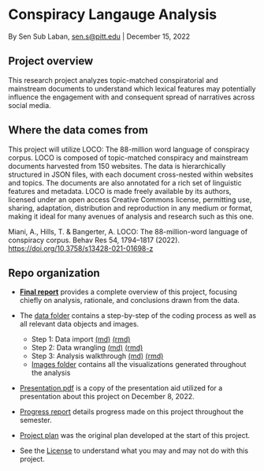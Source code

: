 # Conspiracy Langauge Analysis
By Sen Sub Laban, sen.s@pitt.edu | December 15, 2022

## Project overview

This research project analyzes topic-matched conspiratorial and mainstream documents to understand which lexical features may potentially influence the engagement with and consequent spread of narratives across social media. 

## Where the data comes from

This project will utilize LOCO: The 88-million word language of conspiracy corpus. LOCO is composed of topic-matched conspiracy and mainstream documents harvested from 150 websites. The data is hierarchically structured in JSON files, with each document cross-nested within websites and topics. The documents are also annotated for a rich set of linguistic features and metadata. LOCO is made freely available by its authors, licensed under an open access Creative Commons license, permitting use, sharing, adaptation, distribution and reproduction in any medium or format, making it ideal for many avenues of analysis and research such as this one.

Miani, A., Hills, T. & Bangerter, A. LOCO: The 88-million-word language of conspiracy corpus. Behav Res 54, 1794–1817 (2022). https://doi.org/10.3758/s13428-021-01698-z

## Repo organization

- [**Final report**](final_report.md) provides a complete overview of this project, focusing chiefly on analysis, rationale, and conclusions drawn from the data.  

- The [data folder](data/) contains a step-by-step of the coding process as well as all relevant data objects and images. 
  
  - Step 1: Data import [(md)](data/data_import.md) [(rmd)](data/data_import.rmd)
  - Step 2: Data wrangling [(md)](data/data_wrangling.md) [(rmd)](data/data_wrangling.rmd)
  - Step 3: Analysis walkthrough [(md)](analysis_walkthrough.md) [(rmd)](data/analysis_walkthrough.rmd)
  - [Images folder](data/images/) contains all the visualizations generated throughout the analysis 
  
- [Presentation.pdf](presentation.pdf) is a copy of the presentation aid utilized for a presentation about this project on December 8, 2022. 

- [Progress report](progress_report.md) details progress made on this project throughout the semester.

- [Project plan](project_plan.md) was the original plan developed at the start of this project.

- See the [License](LICENSE) to understand what you may and may not do with this project. 
